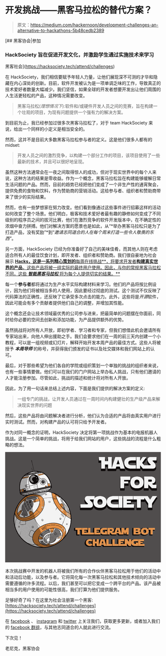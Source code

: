 # 开发挑战——黑客马拉松的替代方案？

> 原文：<https://medium.com/hackernoon/development-challenges-an-alternative-to-hackathons-5b48cedb2389>

[](https://hacksociety.tech/attend/challenges) [## 黑客协会|参加

### HackSociety 旨在促进开发文化，并激励学生通过实施技术来学习

黑客社会](https://hacksociety.tech/attend/challenges) 

在 HackSociety，我们相信要赋予年轻人力量，让他们展现深不可测的才华和隐藏在内心深处的创新。目前，软件开发被认为是一项单调乏味的工作，导致真正的技术爱好者数量大幅减少。我们坚信，如果全球的开发者想要开发出让他们周围的人生活更轻松的产品，这种情况需要改变。

> 黑客马拉松(*理想情况下*):软件和/或硬件开发人员之间的竞赛，旨在构建一个壮观的项目，为现有问题提供一个强有力的解决方案。

到目前为止，我已经参加过很多次黑客马拉松了，对于 team HackSociety 来说，给出一个同样的小定义是相当安全的。

然而，这并不是目前大多数黑客马拉松参与者的定义。这是他们很多人都有的 midset:

> 开发人员之间的激烈竞争，以构建一个部分工作的项目，该项目使用了一些最新的技术，并且可以很好地呈现。

虽然这种方法通常会在一夜之间取得惊人的成功，但对于现实世界中的每个人来说，这种方法的结果是零收益。作为一个概念，黑客马拉松旨在构建能够缓解日常生活问题的产品。然而，目前的趋势已经把他们变成了一个非生产性的通宵聚会，提供免费的食物和饮料，作为赞助商的营销活动。这给参与者、组织者和赞助商带来了很少的实际结果。

然而，也有一些梦想家在努力改变。他们看到像通过这些事件进行招募这样的活动如何改变了整个场景。他们明白，极客和技术爱好者最有趣的静修如何变成了不同级别的程序员之间的拔河比赛，他们在激烈竞争的软件开发版本中，在不确定性的浓烟中奋力拼搏。他们对解决方案的愿景也是如此，从“*举办黑客马拉松只是为了打造产品，没有奖励”*到“*邀请志同道合的人在每个周末打造一些令人敬畏的东西”*。

另一方面，HackSociety 已经为你准备好了自己的美味佳肴，而其他人则在考虑适合所有人的最佳饮食计划，即开发者、组织者和赞助商。我们很自豪地为社会 展示 [**Hacks，这是一系列精心策划的**每周在线挑战**，将要求开发者**构建真实世界的产品**，这些产品将被一组实际的最终用户使用。因此，与你的常规黑客马拉松不同，这些 ***智能黑客马拉松*** 将为每个人提供切实的结果。**](https://hacksociety.tech/attend/challenges)

每一个**参与者**都将通过为生产水平实际构建材料来学习。他们的产品将按比例设计，因为他们将被相当多的人使用，因此要经过彻底的测试。这个测试不仅反映了代码算法的正确性，还反映了它承受多次点击的能力。此外，这些将是*开源*软件，因此可能会有多个贡献者提供他们自己的调整，并增加其性能。

这个概念还会让技术领域最优秀的公司参与进来，把最简单的问题摆在你面前，同时给你必要的空间去创新和添加功能，为产品提供额外的优势。

虽然挑战将对所有人开放，即初学者、学习者和专家，但我们想借此机会邀请所有专家站出来，向他人伸出援助之手。我们会要求他们在一周的前三天内创建一个小教程，可以是一组视频或幻灯片，解释开始开发本周产品的最佳方式。这些人将被授予 ***本周导师*** 的称号，并获得我们颁发的证书以及社交媒体和我们网站上的认可。

最后，对于那些希望为他们各自的学院或组织策划一个单独的挑战的组织者来说，也有一些事情要做。他们可以在我们的门户网站上举办私人挑战，只有他们邀请的人才能注册参加。尽管如此，挑战的描述和统计将对所有人开放。

因此，为了用一句话来总结上述内容，下面是我们提供的解决方案的定义:

> 一组专门的挑战，让开发人员通过在一周时间内构建健壮的生产级产品来解决现实世界的问题

然后，这些产品将由问题解决者进行分析，他们认为合适的产品将由真实用户进行实时测试。然而，对构建产品的认可将只给予开发者。

作为对同一概念的证明，HackSociety 决定将第一项挑战作为基本的电报机器人挑战。这是一个简单的挑战，将用于给我们网站的用户，这些挑战的流程是什么粗略的想法。

![](img/e5e26095336a60214626d64ff4f1f07f.png)

本次挑战赛中开发的机器人将被我们所有的合作伙伴黑客马拉松用于他们的活动中和活动后功能，以及参与者。它将简化每一次黑客马拉松和其他技术倾向的活动中需要遵循的许多流程。以后，我们甚至可以把它变成一个跨平台的产品。该产品被相当多的用户使用的可能性很高，我们打算为他们提供服务。

足够好奇了吗？在这里为社会注册第一个黑客:[https://hacksociety.tech/attend/challenges](https://hacksociety.tech/attend/challenges)

在 [facebook](https://www.facebook.com/thehacksociety) 、 [instagram](https://www.instagram.com/thehacksociety/) 和 [twitter](https://twitter.com/thehacksociety) 上关注我们，获取更多更新，或者加入我们的 [facebook 群组](https://www.facebook.com/groups/1840988019285518/)，与其他志同道合的人就此进行交流。

下次见！

老尼克，黑客协会